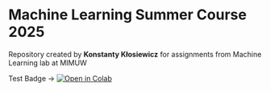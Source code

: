 # Machine Learning Summer Course 2025
Repository created by **Konstanty Kłosiewicz** for assignments from Machine Learning lab at MIMUW 

Test Badge -> 
[![Open in Colab](https://colab.research.google.com/assets/colab-badge.svg)](https://colab.research.google.com/github/Kos261/ML25/example.ipynb)
